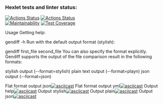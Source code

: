 ### Hexlet tests and linter status:
[![Actions Status](https://github.com/potemkuh/python-project-lvl2/workflows/hexlet-check/badge.svg)](https://github.com/potemkuh/python-project-lvl2/actions)
[![Actions Status](https://github.com/potemkuh/python-project-lvl2/workflows/Super-Linter/badge.svg)](https://github.com/potemkuh/python-project-lvl2/actions)\
[![Maintainability](https://api.codeclimate.com/v1/badges/178d8147c975cb2b8a92/maintainability)](https://codeclimate.com/github/potemkuh/python-project-lvl2/maintainability)
[![Test Coverage](https://api.codeclimate.com/v1/badges/178d8147c975cb2b8a92/test_coverage)](https://codeclimate.com/github/potemkuh/python-project-lvl2/test_coverage)

Usage
Getting help:

gendiff -h
Run with the default output format (stylish):

gendiff first_file second_file
You can also specify the format explicitly. Gendiff supports the output of the file comparison result in the following formats:

stylish output (--format=stylish)
plain text output (--format=playn)
json output (--format=json)

Flat format output json[![asciicast](https://asciinema.org/a/5prRb1SRqrHqO3UvyJlwtfceJ.svg)](https://asciinema.org/a/5prRb1SRqrHqO3UvyJlwtfceJ)
Flat format output yml[![asciicast](https://asciinema.org/a/5YMosZ8KjHOeRwyZ7D7iZdOMs.svg)](https://asciinema.org/a/5YMosZ8KjHOeRwyZ7D7iZdOMs)
Output help[![asciicast](https://asciinema.org/a/ZkBAqrBtiTD9JtYucS7f69TDt.svg)](https://asciinema.org/a/ZkBAqrBtiTD9JtYucS7f69TDt)
Output stylish[![asciicast](https://asciinema.org/a/SRqBU2OVQ2OVQqCCR6IcaL5Mf.svg)](https://asciinema.org/a/SRqBU2OVQ2OVQqCCR6IcaL5Mf)
Output plain[![asciicast](https://asciinema.org/a/WloqmclDKzXXt9H7lgCF9mWuV.svg)](https://asciinema.org/a/WloqmclDKzXXt9H7lgCF9mWuV)
Output json[![asciicast](https://asciinema.org/a/cVoTqV37BfEsYU6cXxAIoSGe7.svg)](https://asciinema.org/a/cVoTqV37BfEsYU6cXxAIoSGe7)